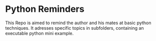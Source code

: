 # Python Reminders
 
This Repo is aimed to remind the author and his mates at basic python techniques. It adresses specific topics in subfolders, containing an 
executable python mini example.
